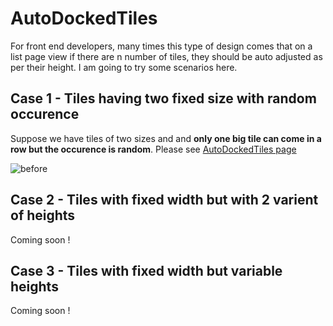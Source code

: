 # AutoDockedTiles
For front end developers, many times this type of design comes that on a list page view if there are n number of tiles, they should be auto adjusted as per their height. I am going to try some scenarios here.

## Case 1 - Tiles having two fixed size with random occurence
Suppose we have tiles of two sizes and and **only one big tile can come in a row but the occurence is random**. Please see [AutoDockedTiles page](https://anandprajapati1.github.io/AutoDockedTiles/)

![before](https://anandprajapati1.github.io/AutoDockedTiles/images/comparision.png)

## Case 2 - Tiles with fixed width but with 2 varient of heights
Coming soon !

## Case 3 - Tiles with fixed width but variable heights
Coming soon !